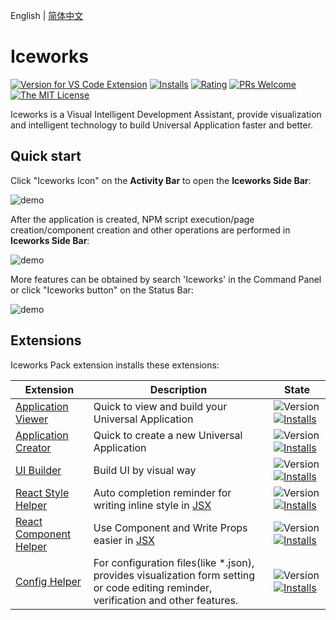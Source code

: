 English | [简体中文](https://github.com/ice-lab/iceworks/blob/master/extensions/iceworks/README.zh-CN.md)

# Iceworks

[![Version for VS Code Extension](https://vsmarketplacebadge.apphb.com/version-short/iceworks-team.iceworks.svg?logo=visual-studio-code)](https://marketplace.visualstudio.com/items?itemName=iceworks-team.iceworks)
[![Installs](https://vsmarketplacebadge.apphb.com/installs-short/iceworks-team.iceworks.svg)](https://marketplace.visualstudio.com/items?itemName=iceworks-team.iceworks)
[![Rating](https://vsmarketplacebadge.apphb.com/rating-short/iceworks-team.iceworks.svg)](https://marketplace.visualstudio.com/items?itemName=iceworks-team.iceworks&ssr=false#review-details)
[![PRs Welcome](https://img.shields.io/badge/PRs-welcome-brightgreen.svg)](https://github.com/ice-lab/iceworks/pulls)
[![The MIT License](https://img.shields.io/badge/license-MIT-blue.svg)](http://opensource.org/licenses/MIT)

Iceworks is a Visual Intelligent Development Assistant, provide visualization and intelligent technology to build Universal Application faster and better.

## Quick start

Click "Iceworks Icon" on the **Activity Bar** to open the **Iceworks Side Bar**:

![demo](https://img.alicdn.com/tfs/TB1aRI.RHr1gK0jSZFDXXb9yVXa-1024-768.png_790x10000.jpg)

After the application is created, NPM script execution/page creation/component creation and other operations are performed in **Iceworks Side Bar**:

![demo](https://img.alicdn.com/tfs/TB1lyV9inM11u4jSZPxXXahcXXa-1024-768.png_790x10000.jpg)

More features can be obtained by search 'Iceworks' in the Command Panel or click "Iceworks button" on the Status Bar:

![demo](https://img.alicdn.com/tfs/TB1ickZRQL0gK0jSZFtXXXQCXXa-1024-768.png_790x10000.jpg)

## Extensions

Iceworks Pack extension installs these extensions:

Extension | Description | State
--------- | ------- | ---------
[Application Viewer](https://marketplace.visualstudio.com/items?itemName=iceworks-team.iceworks-app) | Quick to view and build your Universal Application | ![Version](https://vsmarketplacebadge.apphb.com/version-short/iceworks-team.iceworks-app.svg) [![Installs](https://vsmarketplacebadge.apphb.com/installs-short/iceworks-team.iceworks-app.svg)](https://marketplace.visualstudio.com/items?itemName=iceworks-team.iceworks-app)
[Application Creator](https://marketplace.visualstudio.com/items?itemName=iceworks-team.iceworks-project-creator) | Quick to create a new Universal Application | ![Version](https://vsmarketplacebadge.apphb.com/version-short/iceworks-team.iceworks-project-creator.svg) [![Installs](https://vsmarketplacebadge.apphb.com/installs-short/iceworks-team.iceworks-project-creator.svg)](https://marketplace.visualstudio.com/items?itemName=iceworks-team.iceworks-project-creator)
[UI Builder](https://marketplace.visualstudio.com/items?itemName=iceworks-team.iceworks-ui-builder) | Build UI by visual way | ![Version](https://vsmarketplacebadge.apphb.com/version-short/iceworks-team.iceworks-ui-builder.svg) [![Installs](https://vsmarketplacebadge.apphb.com/installs-short/iceworks-team.iceworks-ui-builder.svg)](https://marketplace.visualstudio.com/items?itemName=iceworks-team.iceworks-ui-builder)
[React Style Helper](https://marketplace.visualstudio.com/items?itemName=iceworks-team.iceworks-style-helper) | Auto completion reminder for writing inline style in [JSX](https://reactjs.org/docs/introducing-jsx.html) | ![Version](https://vsmarketplacebadge.apphb.com/version-short/iceworks-team.iceworks-style-helper.svg) [![Installs](https://vsmarketplacebadge.apphb.com/installs-short/iceworks-team.iceworks-style-helper.svg)](https://marketplace.visualstudio.com/items?itemName=iceworks-team.iceworks-style-helper)
[React Component Helper](https://marketplace.visualstudio.com/items?itemName=iceworks-team.iceworks-material-helper) | Use Component and Write Props easier in [JSX](https://reactjs.org/docs/introducing-jsx.html) | ![Version](https://vsmarketplacebadge.apphb.com/version-short/iceworks-team.iceworks-material-helper.svg) [![Installs](https://vsmarketplacebadge.apphb.com/installs-short/iceworks-team.iceworks-material-helper.svg)](https://marketplace.visualstudio.com/items?itemName=iceworks-team.iceworks-material-helper)
[Config Helper](https://marketplace.visualstudio.com/items?itemName=iceworks-team.iceworks-config-helper) | For configuration files(like *.json), provides visualization form setting or code editing reminder, verification and other features. | ![Version](https://vsmarketplacebadge.apphb.com/version-short/iceworks-team.iceworks-config-helper.svg) [![Installs](https://vsmarketplacebadge.apphb.com/installs-short/iceworks-team.iceworks-config-helper.svg)](https://marketplace.visualstudio.com/items?itemName=iceworks-team.iceworks-config-helper)
